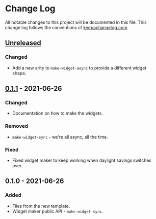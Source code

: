 # Change Log
All notable changes to this project will be documented in this file. This change log follows the conventions of [keepachangelog.com](http://keepachangelog.com/).

## [Unreleased]
### Changed
- Add a new arity to `make-widget-async` to provide a different widget shape.

## [0.1.1] - 2021-06-26
### Changed
- Documentation on how to make the widgets.

### Removed
- `make-widget-sync` - we're all async, all the time.

### Fixed
- Fixed widget maker to keep working when daylight savings switches over.

## 0.1.0 - 2021-06-26
### Added
- Files from the new template.
- Widget maker public API - `make-widget-sync`.

[Unreleased]: https://github.com/your-name/ground-up/compare/0.1.1...HEAD
[0.1.1]: https://github.com/your-name/ground-up/compare/0.1.0...0.1.1
